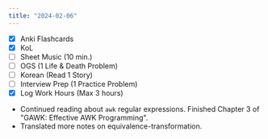 ```yaml
---
title: "2024-02-06"
---
```


- [x] Anki Flashcards
- [x] KoL
- [ ] Sheet Music (10 min.)
- [ ] OGS (1 Life & Death Problem)
- [ ] Korean (Read 1 Story)
- [ ] Interview Prep (1 Practice Problem)
- [x] Log Work Hours (Max 3 hours)

* Continued reading about `awk` regular expressions. Finished Chapter 3 of "GAWK: Effective AWK Programming".
* Translated more notes on equivalence-transformation.